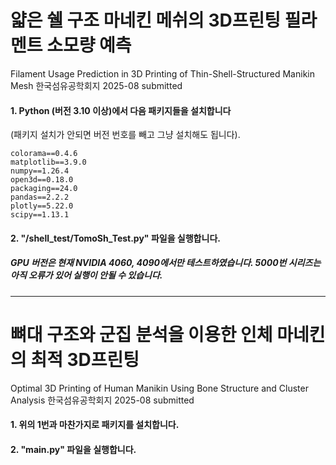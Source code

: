 # 얇은 쉘 구조 마네킨 메쉬의 3D프린팅 필라멘트 소모량 예측
Filament Usage Prediction in 3D Printing  of Thin-Shell-Structured Manikin Mesh
한국섬유공학회지 2025-08 submitted

#### 1. Python (버전 3.10 이상)에서 다음 패키지들을 설치합니다
(패키지 설치가 안되면 버전 번호를 빼고 그냥 설치해도 됩니다).
```
colorama==0.4.6
matplotlib==3.9.0
numpy==1.26.4
open3d==0.18.0
packaging==24.0
pandas==2.2.2
plotly==5.22.0
scipy==1.13.1
```
#### 2. "/shell_test/TomoSh_Test.py" 파일을 실행합니다.

##### GPU 버전은 현재 NVIDIA 4060, 4090에서만 테스트하였습니다. 5000번 시리즈는 아직 오류가 있어 실행이 안될 수 있습니다.

-------------
# 뼈대 구조와 군집 분석을 이용한 인체 마네킨의 최적 3D프린팅
Optimal 3D Printing of Human Manikin Using Bone Structure and Cluster Analysis
한국섬유공학회지 2025-08 submitted

#### 1. 위의 1번과 마찬가지로 패키지를 설치합니다.

#### 2. "main.py" 파일을 실행합니다.
